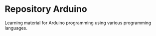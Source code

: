 Repository Arduino
==================
Learning material for Arduino programming using various programming languages.
